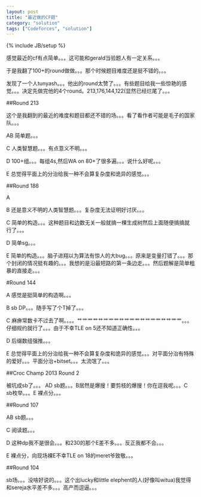 ```yaml
---
layout: post
title: "最近做的CF题"
category: "solution"
tags: ["Codeforces", "solution"]
---
```

{% include JB/setup %}

感觉最近的cf有点简单。。。这可能和gerald当验题人有一定关系。。。

于是我翻了100+的round做做。。。那个时候题目难度还是挺不错的。。。

发现了一个人tunyash。。。他出的round太赞了。。。有些题目给我一些惊艳的感觉。。。决定先做完他的4个round。213,176,144,122(显然已经烂尾了。。。

##Round 213

这个是我翻到的最近的难度和题目都还不错的场。。。看了看作者可能是毛子的国家队。。。

AB 简单题。。。

C 人类智慧题。。。有点意义不明。。。

D 100+组。。。每组4s,然后WA on 80+了很多遍。。。说什么好呢。。。

E 总觉得平面上的分治给我一种不会算复杂度和诡异的感觉。。。

##Round 188

A 

B 还是意义不明的人类智慧题。。。复杂度无法证明好讨厌。。。

C 简单的构造。。。这种题目和边数无关一般就搞一棵生成树然后上面随便搞搞就行了。。。

D 简单sg。。。

E 简单的构造。。。脑子进翔以为算法有惊人的大bug。。。原来是变量打错了。。。那个封闭的情况挺有趣的。。。我想的是沿最短路的第一条边走。。。然后题解是简单粗暴的直接走。。。

#Round 144

A 感觉是挺简单的构造啊。。。

B sb DP。。。随手写了个T掉了。。。

C 麻痹常数卡不过去了啊。。。。艹艹艹艹艹艹艹艹艹艹艹艹艹艹艹艹艹艹艹艹。。。仔细规约就行了。。。由于不幸TLE on 5还不知道正确性。。。

D 后缀数组强推。。。

E 总觉得平面上的分治给我一种不会算复杂度和诡异的感觉。。。对平面分治有特殊的爱好。。。平面分治+bitset。。。太流氓了。。。

##Croc Champ 2013 Round 2

被坑成sb了。。。 AD sb题。。。B居然是爆搜！要剪枝的爆搜！你在逗我呢。。。C sb枚举。。。E 裸点分。。。

##Round 107

AB sb题。。。

C 阅读题。。。

D 这种dp我不是很会。。。和230的那个E差不多。。。反正我都不会。。。

E 裸点分，向现场裸E不幸TLE on 18的meret爷致敬。。。

##Round 104

sb场。。。没啥好说的。。。这个出lucky和little elephent的人(好像叫witua)我觉得和sereja水平差不多。。。高产而逗逼。。。

